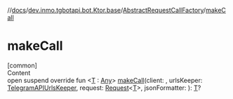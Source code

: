 //[docs](../../../index.md)/[dev.inmo.tgbotapi.bot.Ktor.base](../index.md)/[AbstractRequestCallFactory](index.md)/[makeCall](make-call.md)



# makeCall  
[common]  
Content  
open suspend override fun <[T](make-call.md) : [Any](https://kotlinlang.org/api/latest/jvm/stdlib/kotlin/-any/index.html)> [makeCall](make-call.md)(client: , urlsKeeper: [TelegramAPIUrlsKeeper](../../dev.inmo.tgbotapi.utils/-telegram-a-p-i-urls-keeper/index.md), request: [Request](../../dev.inmo.tgbotapi.requests.abstracts/-request/index.md)<[T](make-call.md)>, jsonFormatter: ): [T](make-call.md)?  



